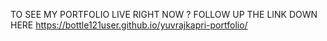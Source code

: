 TO SEE MY PORTFOLIO LIVE RIGHT NOW ?
FOLLOW UP THE LINK DOWN HERE 
https://bottle121user.github.io/yuvrajkapri-portfolio/
